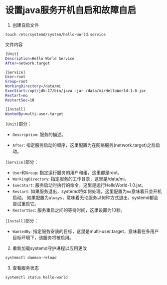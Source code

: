 # 设置java服务开机自启和故障自启

1. 创建自启文件
```
touch /etc/systemd/system/hello-world.service
```

文件内容
```bash
[Unit]
Description=Hello World Service
After=network.target

[Service]
User=root
Group=root
WorkingDirectory=/data/mi
ExecStart=/opt/jdk-17/bin/java -jar /data/mi/HelloWorld-1.0.jar
Restart=no
RestartSec=10

[Install]
WantedBy=multi-user.target
```

`[Unit]`部分：
 - `Description`: 服务的描述。

 -  `After`: 指定服务启动的顺序，这里配置为在网络服务(network.target)之后启动。

`[Service]`部分：

 - `User`和`Group`: 指定运行服务的用户和组，这里都是root。
 - `WorkingDirectory`: 指定服务的工作目录，这里是/data/mi。
 - `ExecStart`: 服务启动时执行的命令，这里是运行HelloWorld-1.0.jar。
 - `Restart`: 如果服务退出，systemd将如何处理，这里配置为`no`意味着只会开机启动。 如果配置为`always`，意味着无论服务以何种方式退出，systemd都会尝试重启它。
 - `RestartSec`: 服务重启之间的等待时间，这里设置为10秒。

`[Install]`部分：
 - `WantedBy`: 指定服务安装的目标，这里是multi-user.target，意味着在多用户目标环境下，该服务将被启用。

2. 重新加载systemd守护进程以应用更改

```bash
systemctl daemon-reload
```

3. 查看服务状态

```bash
systemctl status hello-world
```